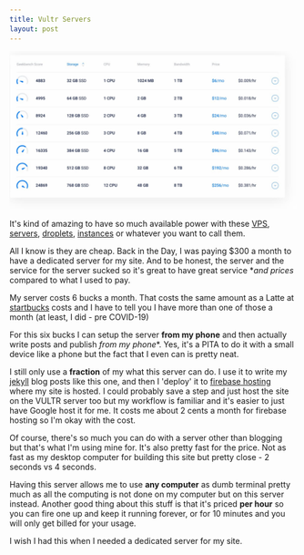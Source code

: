 ```yaml
---
title: Vultr Servers
layout: post
---
```

![vultr](/images/vultr.jpg)

It's kind of amazing to have so much available power with these [VPS](https://www.vps.net/), [servers](https://www.computerhope.com/jargon/s/server.htm), [droplets](http://www.digitalocean.com"), [instances](http://cloud.google.com) or whatever you want to call them.

All I know is they are cheap. Back in the Day, I was paying $300 a month to have a dedicated server for my site. And to be honest, the server and the service for the server sucked so it's great to have great service **and prices* compared to what I used to pay.

My server costs 6 bucks a month. That costs the same amount as a Latte at [startbucks](http://www.starbucks.com) costs and I have to tell you I have more than one of those a month (at least, I did - pre COVID-19)

For this six bucks I can setup the server **from my phone** and then actually write posts and publish *from my phone**. Yes, it's a PITA to do it with a small device like a phone but the fact that I even can is pretty neat.

I still only use a **fraction** of my what this server can do. I use it to write my [jekyll](http://jekyllrb.com) blog posts like this one, and then I 'deploy' it to [firebase hosting](https://firebase.google.com/) where my site is hosted. I  could probably save a step and just host the site on the VULTR server too but my workflow is familiar and it's easier to just have Google host it for me. It costs me about 2 cents a month for firebase hosting so I'm okay with the cost.

Of course, there's so much you can do with a server other than blogging but that's what I'm using mine for. It's also pretty fast for the price. Not as fast as my desktop computer for building this site but pretty close - 2 seconds vs 4 seconds.

Having this server allows me to use **any computer** as dumb terminal pretty much as all the computing is not done on my computer but on this server instead.
Another good thing about this stuff is that it's priced **per hour** so you can fire one up and keep it running forever, or for 10 minutes and you will only get billed for your usage.

I wish I had this when I needed a dedicated server for my site.


